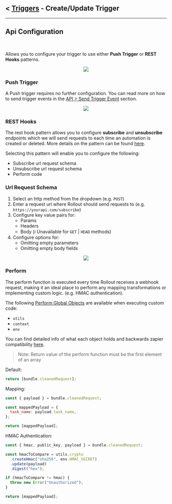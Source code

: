 ## < [Triggers](Triggers.md) - Create/Update Trigger
---
## Api Configuration

<br />

Allows you to configure your trigger to use either **Push Trigger** or **REST Hooks** patterns.
<p align="center">
  <img src="https://user-images.githubusercontent.com/37576329/170776344-a0c8a558-052d-438c-951a-d83b76f10177.png">
</p>

### Push Trigger

A Push trigger requires no further configuration. You can read more on how to send trigger events in the [API > Send Trigger Event](../../api/TriggerEvents.md) section.

<p align="center">
  <img src="https://user-images.githubusercontent.com/37576329/170776572-0d6e1a0c-fb38-44f3-833e-1f9a6275a827.png
">
</p>

### REST Hooks

The rest hook pattern allows you to configure **subscribe** and **unsubscribe** endpoints which we will send requests to each time an automation is created or deleted. More details on the pattern can be found [here](https://resthooks.org/).

Selecting this pattern will enable you to configure the following:

- Subscribe url request schema
- Unsubscribe url request schema
- Perform code

### **Url Request Schema**

1. Select an http method from the dropdown (e.g. `POST`)
2. Enter a request url where Rollout should send requests to (e.g. `https://yourapi.com/subscribe`)
3. Configure key value pairs for:
   - Params
   - Headers
   - Body (:information_source: Unavailable for `GET` | `HEAD` methods)
4. Configure options for:
   - Omitting empty parameters
   - Omitting empty body fields

<p align="center">
  <img src="https://user-images.githubusercontent.com/37576329/170776705-fe59c0a1-7c3a-41c4-93cc-db6b484d5204.png
">
</p>

### **Perform**

The perform function is executed every time Rollout receives a webhook request, making it an ideal place to perform any mapping transformations or implementing custom logic. (e.g. HMAC authentication).

The following [Perform Global Objects](../../api/PerformGlobalObjects.md) are available when executing custom code:

- `utils`
- `context`
- `env`

You can find detailed info of what each object holds and backwards zapier compatibility [here](../../api/PerformGlobalObjects.md).

> Note: Return value of the perform function must be the first element of an array

Default:

```javascript
return [bundle.cleanedRequest];
```

Mapping:

```javascript
const { payload } = bundle.cleanedRequest;

const mappedPayload = {
  task_name: payload.task_name,
};

return [mappedPayload];
```

HMAC Authentication:

```javascript
const { hmac, public_key, payload } = bundle.cleanedRequest;

const hmacToCompare = utils.crypto
  .createHmac("sha256", env.HMAC_SECRET)
  .update(payload)
  .digest("hex");

if (hmacToCompare != hmac) {
  throw new Error("Unauthorized");
}

return [mappedPayload];
```
